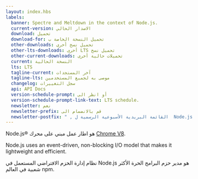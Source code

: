 ```yaml
---
layout: index.hbs
labels:
  banner: Spectre and Meltdown in the context of Node.js.
  current-version: الاصدار الحالي
  download: تحميل
  download-for: تحميل النسخة الخاصة ب
  other-downloads: تحميل نسخ أخرى
  other-lts-downloads: أخرى LTS تحميل نسخ 
  other-current-downloads: تحميلات حالية أخرى
  current: النسخة الحالية
  lts: LTS
  tagline-current: آخر المستجدات
  tagline-lts: موصى به لجميع المستخدمين
  changelog: سجل التغييرات
  api: API Docs
  version-schedule-prompt: أو انظر الى
  version-schedule-prompt-link-text: LTS schedule.
  newsletter: نعم
  newsletter-prefix: قم بالانضمام الى
  newsletter-postfix: " , القائمة البريدية الأسبوعية الرسمية ل  Node.js "
---
```


Node.js® هو اطار عمل مبني على محرك [Chrome V8](https://developers.google.com/v8/).

Node.js uses an event-driven, non-blocking I/O model that makes it
lightweight and efficient.

نظام إدارة الحزم الافتراضي المستعمل في Node.js هو مدير حزم البرامج الحرة الأكثر شعبية في العالم npm.

